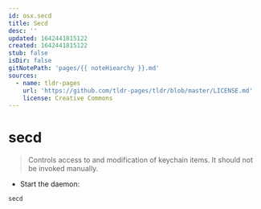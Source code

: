 ```yaml
---
id: osx.secd
title: Secd
desc: ''
updated: 1642441815122
created: 1642441815122
stub: false
isDir: false
gitNotePath: 'pages/{{ noteHiearchy }}.md'
sources:
  - name: tldr-pages
    url: 'https://github.com/tldr-pages/tldr/blob/master/LICENSE.md'
    license: Creative Commons
---
```

# secd

> Controls access to and modification of keychain items.
> It should not be invoked manually.

- Start the daemon:

`secd`

